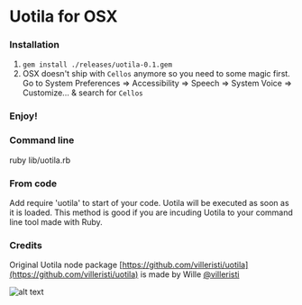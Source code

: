 # Uotila for OSX

### Installation
1. `gem install ./releases/uotila-0.1.gem`
2. OSX doesn't ship with `Cellos` anymore so you need to some magic first. Go to System Preferences => Accessibility => Speech => System Voice => Customize... & search for `Cellos`

### Enjoy!

### Command line
ruby lib/uotila.rb

### From code
Add require 'uotila' to start of your code. Uotila will be executed as soon as it is loaded. This method is good if you are incuding Uotila to your command line tool made with Ruby.

### Credits
Original Uotila node package [https://github.com/villeristi/uotila](https://github.com/villeristi/uotila) is made by Wille [@villeristi](https://github.com/villeristi)

![alt text](http://upload.wikimedia.org/wikipedia/commons/7/74/Rauman_mlk.vaakuna.svg "Uotila <3")

